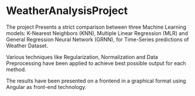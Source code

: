 # WeatherAnalysisProject

The project Presents a strict comparison between three Machine Learning models: K-Nearest Neighbors (KNN), Multiple Linear Regression (MLR) and General Regression Neural Network (GRNN), for Time-Series predictions of Weather Dataset.

Various techniques like Regularization, Normalization and Data Preprocessing have been applied to achieve best possible output for each method.

The results have been presented on a frontend in a graphical format using Angular as front-end technology.

